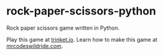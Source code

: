 # rock-paper-scissors-python

Rock paper scissors game written in Python.

Play this game at [trinket.io](https://trinket.io/embed/python3/680f28ed02?outputOnly=true&start=result).
Learn how to make this game at [mrcodeswildride.com](https://www.mrcodeswildride.com/).
